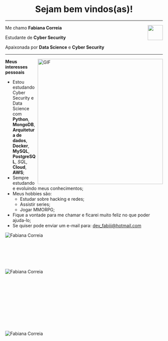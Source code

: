 <h1 align="center"> Sejam bem vindos(as)! </h1>
<hr/>
<a href="https://www.linkedin.com/in/fabiana-c-044b83215/" target="_blank">
  <img align="right" src="https://i.ibb.co/Kx2GSrT/linkedin.png" width="48px" height="48px">
</a>
<p align="left">
  Me chamo <b> Fabiana Correia</b>
</p>
<p align="left">
  Estudante de <b> Cyber Security </b>
</p>
<p align="left">
  Apaixonada por <b>Data Science</b> e <b>Cyber Security</b>
</p>

<hr/>

<img align="right" alt="GIF" src="https://octocat-generator-assets.githubusercontent.com/my-octocat-1626404936634.png" width="400px" />

**Meus interesses pessoais**

- Estou estudando Cyber Security e Data Science com **Python**, **MongoDB**, **Arquitetura de dados**, **Docker**, **MySQL**, **PostgreSQL**, **SQL*,* **Cloud**, **AWS**;
-  Sempre estudando e evoluindo meus conhecimentos;
-  Meus hobbies são:
    - Estudar sobre hacking e redes;
    - Assistir series;
    - Jogar MMORPG;
-  Fique a vontade para me chamar e ficarei muito feliz no que poder ajuda-lo;
-  Se quiser pode enviar um e-mail para: dev_fabiii@hotmail.com

<p>
  <img align="left" src="https://github-readme-stats.vercel.app/api/top-langs/?username=devfabiii&layout=compact&theme=graywhite&title_color=268bd2" alt="Fabiana Correia" />
</p>
</br>
</br>
</br>
</br>
</br>
</br>
<p>&nbsp;
  <img align="left" src="https://github-readme-stats.vercel.app/api?username=devfabiii&count_private=true&show_icons=true&theme=graywhite&icon_color=268bd2&title_color=268bd2" alt="Fabiana Correia" />
</p>
</br>
</br>
</br>
</br>
</br>
</br>
</br>
</br>
</br>
<p align="left"><img src="https://komarev.com/ghpvc/?username=devfabiii" alt="Fabiana Correia" /> </p>
